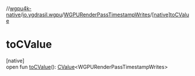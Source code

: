 //[wgpu4k-native](../../../index.md)/[io.ygdrasil.wgpu](../index.md)/[WGPURenderPassTimestampWrites](index.md)/[[native]toCValue]([native]to-c-value.md)

# toCValue

[native]\
open fun [toCValue]([native]to-c-value.md)(): [CValue](https://kotlinlang.org/api/core/kotlin-stdlib/kotlinx.cinterop/-c-value/index.html)&lt;WGPURenderPassTimestampWrites&gt;
